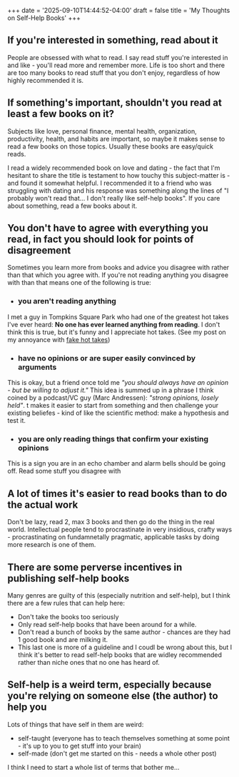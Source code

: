 +++
date = '2025-09-10T14:44:52-04:00'
draft = false
title = 'My Thoughts on Self-Help Books'
+++

## If you're interested in something, read about it
People are obsessed with what to read. I say read stuff you're interested in and like - you'll read more and remember more. Life is too short and there are too many books to read stuff that you don't enjoy, regardless of how highly recommended it is.

## If something's important, shouldn't you read at least a few books on it?
Subjects like love, personal finance, mental health, organization, productivity, health, and habits are important, so maybe it makes sense to read a few books on those topics. Usually these books are easy/quick reads.

I read a widely recommended book on love and dating - the fact that I'm hesitant to share the title is testament to how touchy this subject-matter is - and found it somewhat helpful. I recommended it to a friend who was struggling with dating and his response was something along the lines of "I probably won't read that... I don't really like self-help books". If you care about something, read a few books about it.

## You don't have to agree with everything you read, in fact you should look for points of disagreement
Sometimes you learn more from books and advice you disagree with rather than that which you agree with. If you're not reading anything you disagree with than that means one of the following is true:

- ### you aren't reading anything
I met a guy in Tompkins Square Park who had one of the greatest hot takes I've ever heard: **No one has ever learned anything from reading**. I don't think this is true, but it's funny and I appreciate hot takes. (See my post on my annoyance with [fake hot takes]())

- ### have no opinions or are super easily convinced by arguments
This is okay, but a friend once told me *"you should always have an opinion - but be willing to adjust it."* This idea is summed up in a phrase I think coined by a podcast/VC guy (Marc Andressen): *"strong opinions, losely held"*. t makes it easier to start from something and then challenge your existing beliefes - kind of like the scientific method: make a hypothesis and test it.

- ### you are only reading things that confirm your existing opinions
This is a sign you are in an echo chamber and alarm bells should be going off. Read some stuff you disagree with

## A lot of times it's easier to read books than to do the actual work
Don't be lazy, read 2, max 3 books and then go do the thing in the real world. Intellectual people tend to procrastinate in very insidious, crafty ways - procrastinating on fundamnetally pragmatic, applicable tasks by doing more research is one of them.

## There are some perverse incentives in publishing self-help books

Many genres are guilty of this (especially nutrition and self-help), but I think there are a few rules that can help here:

- Don't take the books too seriously
- Only read self-help books that have been around for a while. 
- Don't read a bunch of books by the same author - chances are they had 1 good book and are milking it.
- This last one is more of a guideline and I coudl be wrong about this, but I think it's better to read self-help books that are widley recommended rather than niche ones that no one has heard of.

## Self-help is a weird term, especially because you're relying on someone else (the author) to help you
Lots of things that have self in them are weird: 
- self-taught (everyone has to teach themselves something at some point - it's up to you to get stuff into your brain)
- self-made (don't get me started on this - needs a whole other post)

I think I need to start a whole list of terms that bother me...


